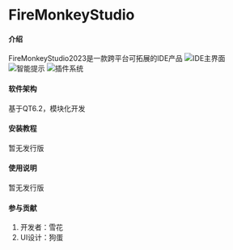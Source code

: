 # FireMonkeyStudio

#### 介绍
FireMonkeyStudio2023是一款跨平台可拓展的IDE产品
![IDE主界面](https://foruda.gitee.com/images/1683894502305593321/8251e670_7894732.jpeg "ide1.jpg")
![智能提示](https://foruda.gitee.com/images/1683894537450937068/ede9cac9_7894732.jpeg "ide2.jpg")
![插件系统](https://foruda.gitee.com/images/1683894546582667332/e797e63e_7894732.jpeg "ide3.jpg")


#### 软件架构
基于QT6.2，模块化开发


#### 安装教程

暂无发行版

#### 使用说明

暂无发行版

#### 参与贡献

1. 开发者：雪花
2. UI设计：狗蛋

